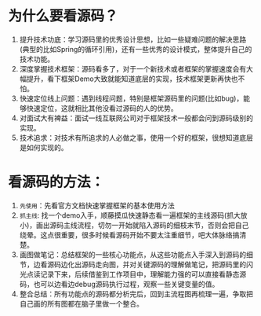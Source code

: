 # 为什么要看源码？

1. 提升技术功底：学习源码里的优秀设计思想，比如一些疑难问题的解决思路(典型的比如Spring的循环引用)，还有一些优秀的设计模式，整体提升自己的技术功能。
2. 深度掌握技术框架：源码看多了，对于一个新技术或者框架的掌握速度会有大幅提升，看下框架Demo大致就能知道底层的实现，技术框架更新再快也不怕。
3. 快速定位线上问题：遇到线程问题，特别是框架源码里的问题(比如bug)，能够快速定位，这就相比其他没看过源码的人的优势。
4. 对面试大有裨益：面试一线互联网公司对于框架技术一般都会问到源码级别的实现。
5. 技术追求：对技术有所追求的人必做之事，使用一个好的框架，很想知道底层是如何实现的。

# 看源码的方法：

1. `先使用`：先看官方文档快速掌握框架的基本使用方法
2. `抓主线`:  找一个demo入手，顺藤摸瓜快速静态看一遍框架的主线源码(抓大放小)，画出源码主线流程，切勿一开始就陷入源码的细枝末节，否则会把自己绕晕。这点很重要，很多时候看源码开始不要太注重细节，吧大体脉络搞清楚。
3. 画图做笔记：总结框架的一些核心功能点，从这些功能点入手深入到源码的细节，边看源码边化出源码走向图，并对关键源码的理解做笔记，把源码里的闪光点读记录下来，后续借鉴到工作项目中，理解能力强的可以直接看静态源码，也可以边看边debug源码执行过程，观察一些关键变量的值。
4. 整合总结：所有功能点的源码都分析完后，回到主流程图再梳理一遍，争取把自己画的所有图都在脑子里做一个整合。





























